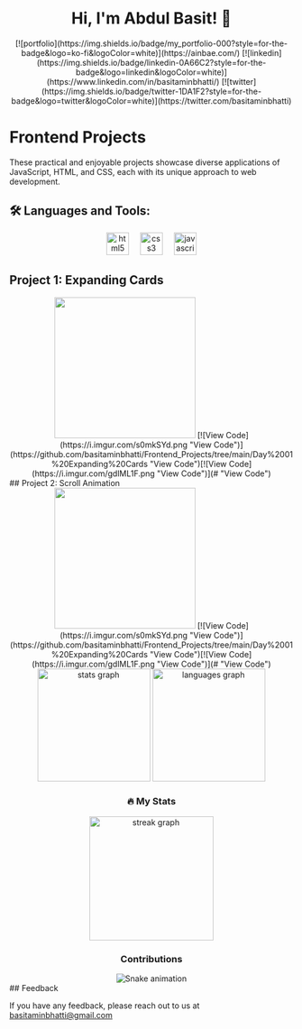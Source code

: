 <div align="center">
<h1>Hi, I'm Abdul Basit! 👋</h1> 
[![portfolio](https://img.shields.io/badge/my_portfolio-000?style=for-the-badge&logo=ko-fi&logoColor=white)](https://ainbae.com/) [![linkedin](https://img.shields.io/badge/linkedin-0A66C2?style=for-the-badge&logo=linkedin&logoColor=white)](https://www.linkedin.com/in/basitaminbhatti/) [![twitter](https://img.shields.io/badge/twitter-1DA1F2?style=for-the-badge&logo=twitter&logoColor=white)](https://twitter.com/basitaminbhatti)
</div>


# Frontend Projects

These practical and enjoyable projects showcase diverse applications of JavaScript, HTML, and CSS, each with its unique approach to web development.

## 🛠 Languages and Tools:
<div align="center">
  <img src="https://cdn.jsdelivr.net/gh/devicons/devicon/icons/html5/html5-original.svg" height="40" alt="html5 logo"  />
  <img width="12" />
  <img src="https://cdn.jsdelivr.net/gh/devicons/devicon/icons/css3/css3-original.svg" height="40" alt="css3 logo"  />
  <img width="12" />
  <img src="https://cdn.jsdelivr.net/gh/devicons/devicon/icons/javascript/javascript-original.svg" height="40" alt="javascript logo"  />
</div>

## Project 1: Expanding Cards 
<div align="center">
 <img height="250" src="https://i.giphy.com/media/Yv6aInfBPvQP9Ldab8/giphy.webp"  />
[![View Code](https://i.imgur.com/s0mkSYd.png "View Code")](https://github.com/basitaminbhatti/Frontend_Projects/tree/main/Day%2001%20Expanding%20Cards "View Code")[![View Code](https://i.imgur.com/gdlML1F.png "View Code")](# "View Code")
</div>
## Project 2: Scroll Animation 
<div align="center">
 <img height="250" src="https://media0.giphy.com/media/v1.Y2lkPTc5MGI3NjExazJ2YnprdmtqN2xnNnowMXAzODUzeWIzdG9xMGkxaGJoZXowOWM2ayZlcD12MV9pbnRlcm5hbF9naWZfYnlfaWQmY3Q9Zw/0ca58mzU5u3ylNklRK/giphy.gif"  />
[![View Code](https://i.imgur.com/s0mkSYd.png "View Code")](https://github.com/basitaminbhatti/Frontend_Projects/tree/main/Day%2001%20Expanding%20Cards "View Code")[![View Code](https://i.imgur.com/gdlML1F.png "View Code")](# "View Code")
</div>
<div align="center">
  <img src="https://github-readme-stats.vercel.app/api?username=basitaminbhatti&hide_title=false&hide_rank=false&show_icons=true&include_all_commits=true&count_private=true&disable_animations=false&theme=dark&locale=en&hide_border=false&order=1" height="200" alt="stats graph"  />
  <img src="https://github-readme-stats.vercel.app/api/top-langs?username=basitaminbhatti&locale=en&hide_title=false&layout=compact&card_width=320&langs_count=6&theme=dark&hide_border=false&order=2" height="200" alt="languages graph"  />
<h3>🔥   My Stats</h3>
  <img src="https://streak-stats.demolab.com?user=basitaminbhatti&locale=en&mode=daily&theme=dark&hide_border=false&border_radius=5&order=3" height="220" alt="streak graph"  />

<h3>Contributions</h3> 
<img src="https://raw.githubusercontent.com/basitaminbhatti/basitaminbhatti/output/snake.svg" alt="Snake animation" />
</div>
## Feedback

If you have any feedback, please reach out to us at basitaminbhatti@gmail.com








